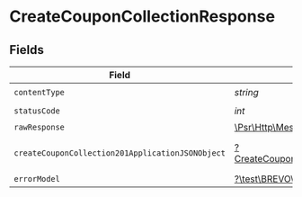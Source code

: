 # CreateCouponCollectionResponse


## Fields

| Field                                                                                                            | Type                                                                                                             | Required                                                                                                         | Description                                                                                                      |
| ---------------------------------------------------------------------------------------------------------------- | ---------------------------------------------------------------------------------------------------------------- | ---------------------------------------------------------------------------------------------------------------- | ---------------------------------------------------------------------------------------------------------------- |
| `contentType`                                                                                                    | *string*                                                                                                         | :heavy_check_mark:                                                                                               | N/A                                                                                                              |
| `statusCode`                                                                                                     | *int*                                                                                                            | :heavy_check_mark:                                                                                               | N/A                                                                                                              |
| `rawResponse`                                                                                                    | [\Psr\Http\Message\ResponseInterface](https://www.php-fig.org/psr/psr-7/#33-psrhttpmessageresponseinterface)     | :heavy_minus_sign:                                                                                               | N/A                                                                                                              |
| `createCouponCollection201ApplicationJSONObject`                                                                 | [?CreateCouponCollection201ApplicationJSON](../../models/operations/CreateCouponCollection201ApplicationJSON.md) | :heavy_minus_sign:                                                                                               | Coupon collection created                                                                                        |
| `errorModel`                                                                                                     | [?\test\BREVO\Models\Shared\ErrorModel](../../models/shared/ErrorModel.md)                                       | :heavy_minus_sign:                                                                                               | bad request                                                                                                      |
